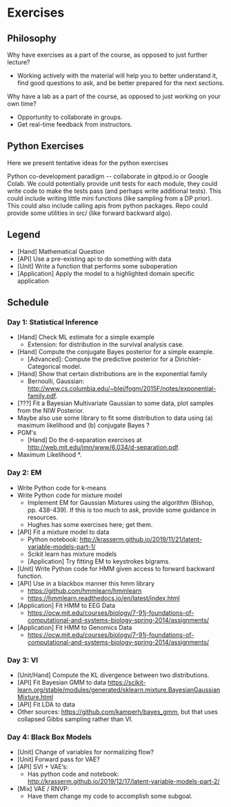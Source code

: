 # Exercises

## Philosophy

Why have exercises as a part of the course, as opposed to just further lecture?

* Working actively with the material will help you to better understand it, find good questions to ask, and be better prepared for the next sections.

Why have a lab as a part of the course, as opposed to just working on your own time? 

*  Opportunity to collaborate in groups.
* Get real-time feedback from instructors.

## Python Exercises

Here we present tentative ideas for the python exercises

Python co-development paradigm -- collaborate in gitpod.io or Google Colab. We could potentially provide unit tests for each module, they could write code to make the tests pass (and perhaps write additional tests). This could include writing little mini functions (like sampling from a DP prior). This could also include calling apis from python packages.  Repo could provide some utilities in src/ (like forward backward algo).

## Legend
* [Hand] Mathematical Question 
* [API] Use a pre-existing api to do something with data
* [Unit] Write a function that performs some suboperation
* [Application] Apply the model to a highlighted domain specific application

## Schedule
### Day 1: Statistical Inference  
*  [Hand] Check ML estimate for a simple example
    * Extension: for distribution in the survival analysis case.
* [Hand] Compute the conjugate Bayes posterior for a simple example.
	* [Advanced]: Compute the predictive posterior for a Dirichlet-Categorical model. 
* [Hand] Show that certain distributions are in the exponential family
    * Bernoulli, Gaussian: http://www.cs.columbia.edu/~blei/fogm/2015F/notes/exponential-family.pdf.
* [???] Fit a Bayesian Multivariate Gaussian to some data, plot samples from the NIW Posterior.
* Maybe also use some library to fit some distribution to data using (a) maximum likelihood and (b) conjugate Bayes  ?
* PGM's
	* [Hand] Do the d-separation exercises at http://web.mit.edu/jmn/www/6.034/d-separation.pdf.
* Maximum Likelihood
   *. 

### Day 2: EM 
* Write Python code for k-means 
* Write Python code for mixture model 
	 * Implement EM for Gaussian Mixtures using the algorithm (Bishop, pp. 438-439).  If this is too much to ask, provide some guidance in resources.
    * Hughes has some exercises here; get them.
* [API] Fit a mixture model to data
    * Python notebook: http://krasserm.github.io/2019/11/21/latent-variable-models-part-1/
    * Scikit learn  has mixture models 
    * [Application] Try fitting EM to keystrokes bigrams.
* [Unit] Write Python code for HMM given access to forward backward function.
* [API] Use in a blackbox manner this hmm library 
    * https://github.com/hmmlearn/hmmlearn
    * https://hmmlearn.readthedocs.io/en/latest/index.html
* [Application] Fit HMM to EEG Data
    * https://ocw.mit.edu/courses/biology/7-91j-foundations-of-computational-and-systems-biology-spring-2014/assignments/
* [Application] Fit HMM to Genomics Data 
    * https://ocw.mit.edu/courses/biology/7-91j-foundations-of-computational-and-systems-biology-spring-2014/assignments/ 	 

### Day 3: VI 
* [Unit/Hand] Compute the KL divergence between two distributions.
* [API] Fit Bayesian GMM to data https://scikit-learn.org/stable/modules/generated/sklearn.mixture.BayesianGaussianMixture.html
* [API] Fit LDA to data 
* Other sources: https://github.com/kamperh/bayes_gmm, but that uses collapsed Gibbs sampling rather than VI.

### Day 4: Black Box Models
* [Unit] Change of variables for normalizing flow?
* [Unit] Forward pass for VAE?
* [API] SVI + VAE’s: 
    * Has python code and notebook: http://krasserm.github.io/2019/12/17/latent-variable-models-part-2/
* [Mix] VAE / RNVP:
    * Have them change my code to accomplish some subgoal.